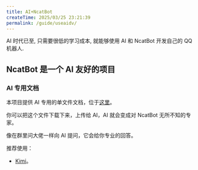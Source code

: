 ```yaml
---
title: AI+NcatBot
createTime: 2025/03/25 23:21:39
permalink: /guide/useaidv/
---
```


AI 时代已至, 只需要很低的学习成本, 就能够使用 AI 和 NcatBot 开发自己的 QQ 机器人.

## NcatBot 是一个 AI 友好的项目

### AI 专用文档

本项目提供 AI 专用的单文件文档，位于[这里](https://github.com/huan-yp/NcatBotDocs/blob/main/LLM.md)。

你可以把这个文件下载下来，上传给 AI，AI 就会变成对 NcatBot 无所不知的专家。

像在群里问大佬一样向 AI 提问，它会给你专业的回答。

推荐使用：

- [Kimi](https://kimi.com)。





